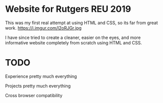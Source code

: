 # Website for Rutgers REU 2019
This was my first real attempt at using HTML and CSS, so its far from great work.
https://i.imgur.com/l2oRJGr.jpg

I have since tried to create a cleaner, easier on the eyes, and more informative website completely from scratch using HTML and CSS.

# TODO

Experience
pretty much everything

Projects
pretty much everything

Cross browser compatibility